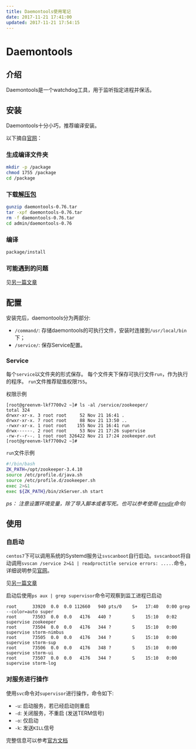 ```yaml
---
title: Daemontools使用笔记
date: 2017-11-21 17:41:00
updated: 2017-11-21 17:54:15
---
```

# Daemontools

## 介绍

Daemontools是一个watchdog工具，用于监听指定进程并保活。

## 安装

Daemontools十分小巧，推荐编译安装。

以下摘自[官网][install]：

### 生成编译文件夹

````bash
mkdir -p /package
chmod 1755 /package
cd /package
````

### 下载[解压包][dl]

````bash
gunzip daemontools-0.76.tar
tar -xpf daemontools-0.76.tar
rm -f daemontools-0.76.tar
cd admin/daemontools-0.76
````

### 编译

````bash
package/install
````

### 可能遇到的问题

见[另一篇文章][error-while-compile]



[install]: http://cr.yp.to/daemontools/install.html
[dl]: http://cr.yp.to/daemontools/daemontools-0.76.tar.gz
[error-while-compile]: /archives/42/
## 配置

安装完后，daemontools分为两部分:

- `/command/`: 存储daemontools的可执行文件，安装时连接到`/usr/local/bin`下；
- `/service/`: 保存Service配置。

### Service

每个`service`以文件夹的形式保存。
每个文件夹下保存可执行文件`run`，作为执行的程序。
`run`文件推荐赋值权限`755`。

权限示例

````Bsh
[root@greenvm-lkf7700v2 ~]# ls -al /service/zookeeper/
total 324
drwxr-xr-x. 3 root root     52 Nov 21 16:41 .
drwxr-xr-x. 7 root root     88 Nov 21 13:50 ..
-rwxr-xr-x. 1 root root    155 Nov 21 16:41 run
drwx------. 2 root root     53 Nov 21 17:26 supervise
-rw-r--r--. 1 root root 326422 Nov 21 17:24 zookeeper.out
[root@greenvm-lkf7700v2 ~]#
````

`run`文件示例

````bash
#!/bin/bash
ZK_PATH=/opt/zookeeper-3.4.10
source /etc/profile.d/java.sh
source /etc/profile.d/zookeeper.sh
exec 2>&1
exec ${ZK_PATH}/bin/zkServer.sh start
````

_ps： 注意设置环境变量，除了导入脚本或者写死。也可以参考使用 [envdir][envdir]命令)_

[envdir]: http://cr.yp.to/daemontools/envdir.html

## 使用

### 自启动

`centos7`下可以调用系统的Systemd服务让`svscanboot`自行启动。`svscanboot`将自动调用`svscan /service 2>&1 | readproctitle service errors: .....`命令，详细说明参见[官网][svscanboot]。

见[另一篇文章][systemd-for-daemontools]

启动后使用`ps aux | grep supervisor`命令可观察到监工进程已启动

````bsh
root      33920  0.0  0.0 112660   940 pts/0    S+   17:40   0:00 grep --color=auto super
root      73503  0.0  0.0   4176   440 ?        S    15:10   0:02 supervise zookeeper
root      73504  0.0  0.0   4176   344 ?        S    15:10   0:00 supervise storm-nimbus
root      73505  0.0  0.0   4176   344 ?        S    15:10   0:00 supervise storm-sup
root      73506  0.0  0.0   4176   348 ?        S    15:10   0:00 supervise storm-ui
root      73507  0.0  0.0   4176   344 ?        S    15:10   0:00 supervise storm-log
````

### 对服务进行操作

使用`svc`命令对`supervisor`进行操作，命令如下:

- `-u`: 启动服务，若已经启动则重启
- `-d`: 关闭服务，不重启 (发送TERM信号)
- `-o`: 仅启动
- `-k`: 发送`KILL`信号

完整信息可以参考[官方文档][svc]

[systemd-for-daemontools]: /archives/43/
[svscanboot]: http://cr.yp.to/daemontools/svscanboot.html
[svc]: http://cr.yp.to/daemontools/svc.html
